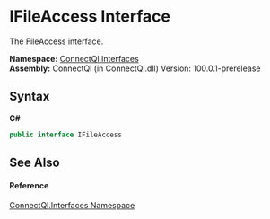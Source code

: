 # IFileAccess Interface
 

The FileAccess interface.

**Namespace:**&nbsp;<a href="N_ConnectQl_Interfaces">ConnectQl.Interfaces</a><br />**Assembly:**&nbsp;ConnectQl (in ConnectQl.dll) Version: 100.0.1-prerelease

## Syntax

**C#**<br />
``` C#
public interface IFileAccess
```


## See Also


#### Reference
<a href="N_ConnectQl_Interfaces">ConnectQl.Interfaces Namespace</a><br />